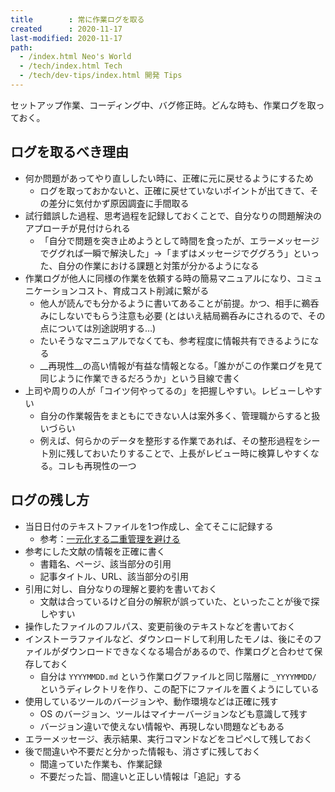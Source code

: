 ```yaml
---
title        : 常に作業ログを取る
created      : 2020-11-17
last-modified: 2020-11-17
path:
  - /index.html Neo's World
  - /tech/index.html Tech
  - /tech/dev-tips/index.html 開発 Tips
---
```


セットアップ作業、コーディング中、バグ修正時。どんな時も、作業ログを取っておく。


## ログを取るべき理由

- 何か問題があってやり直ししたい時に、正確に元に戻せるようにするため
  - ログを取っておかないと、正確に戻せていないポイントが出てきて、その差分に気付かず原因調査に手間取る
- 試行錯誤した過程、思考過程を記録しておくことで、自分なりの問題解決のアプローチが見付けられる
  - 「自分で問題を突き止めようとして時間を食ったが、エラーメッセージでググれば一瞬で解決した」→「まずはメッセージでググろう」といった、自分の作業における課題と対策が分かるようになる
- 作業ログが他人に同様の作業を依頼する時の簡易マニュアルになり、コミュニケーションコスト、育成コスト削減に繋がる
  - 他人が読んでも分かるように書いてあることが前提。かつ、相手に鵜呑みにしないでもらう注意も必要 (とはいえ結局鵜呑みにされるので、その点については別途説明する…)
  - たいそうなマニュアルでなくても、参考程度に情報共有できるようになる
  - __再現性__の高い情報が有益な情報となる。「誰かがこの作業ログを見て同じように作業できるだろうか」という目線で書く
- 上司や周りの人が「コイツ何やってるの」を把握しやすい。レビューしやすい
  - 自分の作業報告をまともにできない人は案外多く、管理職からすると扱いづらい
  - 例えば、何らかのデータを整形する作業であれば、その整形過程をシート別に残しておいたりすることで、上長がレビュー時に検算しやすくなる。コレも再現性の一つ


## ログの残し方

- 当日日付のテキストファイルを1つ作成し、全てそこに記録する
  - 参考：[一元化する二重管理を避ける](centralization.html)
- 参考にした文献の情報を正確に書く
  - 書籍名、ページ、該当部分の引用
  - 記事タイトル、URL、該当部分の引用
- 引用に対し、自分なりの理解と要約を書いておく
  - 文献は合っているけど自分の解釈が誤っていた、といったことが後で探しやすい
- 操作したファイルのフルパス、変更前後のテキストなどを書いておく
- インストーラファイルなど、ダウンロードして利用したモノは、後にそのファイルがダウンロードできなくなる場合があるので、作業ログと合わせて保存しておく
  - 自分は `YYYYMMDD.md` という作業ログファイルと同じ階層に `_YYYYMMDD/` というディレクトリを作り、この配下にファイルを置くようにしている
- 使用しているツールのバージョンや、動作環境などは正確に残す
  - OS のバージョン、ツールはマイナーバージョンなども意識して残す
  - バージョン違いで使えない情報や、再現しない問題などもある
- エラーメッセージ、表示結果、実行コマンドなどをコピペして残しておく
- 後で間違いや不要だと分かった情報も、消さずに残しておく
  - 間違っていた作業も、作業記録
  - 不要だった旨、間違いと正しい情報は「追記」する
